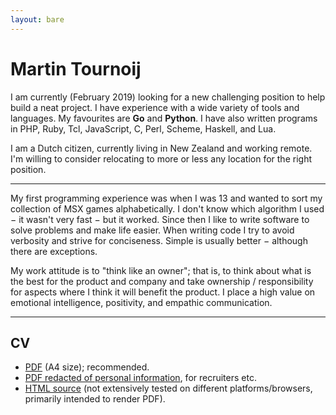 ```yaml
---
layout: bare
---
```


Martin Tournoij
===============

I am currently (February 2019) looking for a new challenging position to help
build a neat project.
I have experience with a wide variety of tools and languages. My favourites are
**Go** and **Python**. I have also written programs in PHP, Ruby, Tcl,
JavaScript, C, Perl, Scheme, Haskell, and Lua.

I am a Dutch citizen, currently living in New Zealand and working remote. I'm
willing to consider relocating to more or less any location for the right
position.

---

My first programming experience was when I was 13 and wanted to sort my
collection of MSX games alphabetically. I don't know which algorithm I used − it
wasn't very fast − but it worked.
Since then I like to write software to solve problems and make life easier. When
writing code I try to avoid verbosity and strive for conciseness. Simple is
usually better − although there are exceptions.

My work attitude is to "think like an owner"; that is, to think about what is
the best for the product and company and take ownership / responsibility for
aspects where I think it will benefit the product.
I place a high value on emotional intelligence, positivity, and empathic
communication.

---

CV
--

- [PDF](CV-MartinTournoij.pdf) (A4 size); recommended.
- [PDF redacted of personal information](CV-MartinTournoij-redacted.pdf), for
  recruiters etc.
- [HTML source](CV-MartinTournoij.html) (not extensively tested on different
  platforms/browsers, primarily intended to render PDF).
